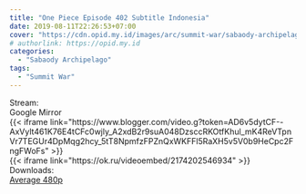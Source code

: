 ```yaml
---
title: "One Piece Episode 402 Subtitle Indonesia"
date: 2019-08-11T22:26:53+07:00
cover: "https://cdn.opid.my.id/images/arc/summit-war/sabaody-archipelago.webp" # Optional, cover
# authorlink: https://opid.my.id
categories:
  - "Sabaody Archipelago"
tags:
  - "Summit War"
---
```

<div class="ui menu violet borderless inverted">
  <div class="header item active">
        Stream:
    </div>
  <a class="active item" data-tab="google">
    <i class="google drive icon"></i> Google
  </a>
  <a class="item nounderline" data-tab="mirror">
    <i class="odnoklassniki icon"></i> Mirror
  </a>
</div>
<div class="ui bottom attached tab segment active" style="border:0 !important;" data-tab="google">
{{< iframe link="https://www.blogger.com/video.g?token=AD6v5dytCF--AxVylt461K76E4tCFc0wjly_A2xdB2r9suA048DzsccRKOtfKhul_mK4ReVTpnVr7TEGUr4DpMqg2hcy_5tT8NpmfzFPZnQxWKFFl5RaXH5v5V0b9HeCpc2FngFWoFs" >}}
</div>
<div class="ui bottom attached tab segment" style="border:0 !important;" data-tab="mirror">
{{< iframe link="https://ok.ru/videoembed/2174202546934" >}}
</div>
<div class="ui menu violet borderless inverted">
  <div class="header item active">
        Downloads:
    </div>
  <a class="item nounderline" href="https://ouo.io/Qfes29" target="_blank" rel="dofollow"><i class="google drive icon"></i>
    Average 480p</a>
</div>